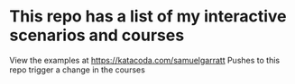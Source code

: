 # This repo has a list of my interactive scenarios and courses

View the examples at https://katacoda.com/samuelgarratt
Pushes to this repo trigger a change in the courses
